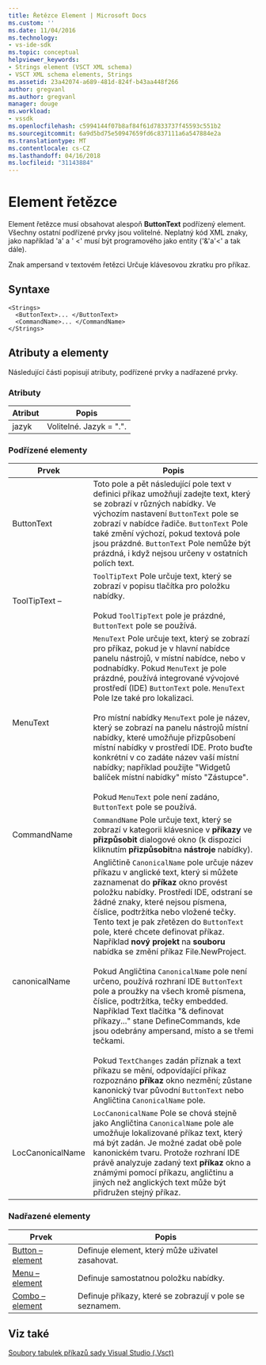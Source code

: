```yaml
---
title: Řetězce Element | Microsoft Docs
ms.custom: ''
ms.date: 11/04/2016
ms.technology:
- vs-ide-sdk
ms.topic: conceptual
helpviewer_keywords:
- Strings element (VSCT XML schema)
- VSCT XML schema elements, Strings
ms.assetid: 23a42074-a689-481d-824f-b43aa448f266
author: gregvanl
ms.author: gregvanl
manager: douge
ms.workload:
- vssdk
ms.openlocfilehash: c5994144f07b8af84f61d7833737f45593c551b2
ms.sourcegitcommit: 6a9d5bd75e50947659fd6c837111a6a547884e2a
ms.translationtype: MT
ms.contentlocale: cs-CZ
ms.lasthandoff: 04/16/2018
ms.locfileid: "31143884"
---
```

# <a name="strings-element"></a>Element řetězce
Element řetězce musí obsahovat alespoň **ButtonText** podřízený element. Všechny ostatní podřízené prvky jsou volitelné. Neplatný kód XML znaky, jako například 'a' a ' <' musí být programového jako entity ('&amp;'a'&lt;' a tak dále).  
  
 Znak ampersand v textovém řetězci Určuje klávesovou zkratku pro příkaz.  
  
## <a name="syntax"></a>Syntaxe  
  
```  
<Strings>  
  <ButtonText>... </ButtonText>  
  <CommandName>... </CommandName>  
</Strings>  
```  
  
## <a name="attributes-and-elements"></a>Atributy a elementy  
 Následující části popisují atributy, podřízené prvky a nadřazené prvky.  
  
### <a name="attributes"></a>Atributy  
  
|Atribut|Popis|  
|---------------|-----------------|  
|jazyk|Volitelné. Jazyk = ".".|  
  
### <a name="child-elements"></a>Podřízené elementy  
  
|Prvek|Popis|  
|-------------|-----------------|  
|ButtonText|Toto pole a pět následující pole text v definici příkaz umožňují zadejte text, který se zobrazí v různých nabídky. Ve výchozím nastavení `ButtonText` pole se zobrazí v nabídce řadiče. `ButtonText` Pole také změní výchozí, pokud textová pole jsou prázdné. `ButtonText` Pole nemůže být prázdná, i když nejsou určeny v ostatních polích text.|  
|ToolTipText –|`ToolTipText` Pole určuje text, který se zobrazí v popisu tlačítka pro položku nabídky.<br /><br /> Pokud `ToolTipText` pole je prázdné, `ButtonText` pole se používá.|  
|MenuText|`MenuText` Pole určuje text, který se zobrazí pro příkaz, pokud je v hlavní nabídce panelu nástrojů, v místní nabídce, nebo v podnabídky. Pokud `MenuText` je pole prázdné, používá integrované vývojové prostředí (IDE) `ButtonText` pole. `MenuText` Pole lze také pro lokalizaci.<br /><br /> Pro místní nabídky `MenuText` pole je název, který se zobrazí na panelu nástrojů místní nabídky, které umožňuje přizpůsobení místní nabídky v prostředí IDE. Proto buďte konkrétní v co zadáte název vaší místní nabídky; například použijte "Widgetů balíček místní nabídky" místo "Zástupce".<br /><br /> Pokud `MenuText` pole není zadáno, `ButtonText` pole se používá.|  
|CommandName|`CommandName` Pole určuje text, který se zobrazí v kategorii klávesnice v **příkazy** ve **přizpůsobit** dialogové okno (k dispozici kliknutím **přizpůsobit**na **nástroje** nabídky).|  
|canonicalName|Angličtině `CanonicalName` pole určuje název příkazu v anglické text, který si můžete zaznamenat do **příkaz** okno provést položku nabídky. Prostředí IDE, odstraní se žádné znaky, které nejsou písmena, číslice, podtržítka nebo vložené tečky. Tento text je pak zřetězen do `ButtonText` pole, které chcete definovat příkaz. Například **nový projekt** na **souboru** nabídka se změní příkaz File.NewProject.<br /><br /> Pokud Angličtina `CanonicalName` pole není určeno, používá rozhraní IDE `ButtonText` pole a proužky na všech kromě písmena, číslice, podtržítka, tečky embedded. Například Text tlačítka "& definovat příkazy..." stane DefineCommands, kde jsou odebrány ampersand, místo a se třemi tečkami.<br /><br /> Pokud `TextChanges` zadán příznak a text příkazu se mění, odpovídající příkaz rozpoznáno **příkaz** okno nezmění; zůstane kanonický tvar původní `ButtonText` nebo Angličtina `CanonicalName` pole.|  
|LocCanonicalName|`LocCanonicalName` Pole se chová stejně jako Angličtina `CanonicalName` pole ale umožňuje lokalizované příkaz text, který má být zadán. Je možné zadat obě pole kanonickém tvaru. Protože rozhraní IDE právě analyzuje zadaný text **příkaz** okno a známými pomocí příkazu, angličtinu a jiných než anglických text může být přidružen stejný příkaz.|  
  
### <a name="parent-elements"></a>Nadřazené elementy  
  
|Prvek|Popis|  
|-------------|-----------------|  
|[Button – element](../extensibility/button-element.md)|Definuje element, který může uživatel zasahovat.|  
|[Menu – element](../extensibility/menu-element.md)|Definuje samostatnou položku nabídky.|  
|[Combo – element](../extensibility/combo-element.md)|Definuje příkazy, které se zobrazují v pole se seznamem.|  
  
## <a name="see-also"></a>Viz také  
 [Soubory tabulek příkazů sady Visual Studio (.Vsct)](../extensibility/internals/visual-studio-command-table-dot-vsct-files.md)